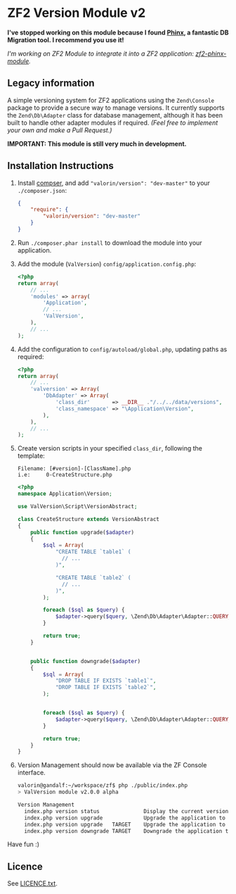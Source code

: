 ZF2 Version Module v2
=====================

**I've stopped working on this module because I found [Phinx](https://github.com/robmorgan/phinx), a fantastic DB Migration tool. I recommend you use it!**

*I'm working on ZF2 Module to integrate it into a ZF2 application: [zf2-phinx-module](https://github.com/valorin/zf2-phinx-module/).*

Legacy information
------------------


A simple versioning system for ZF2 applications using the `Zend\Console` package to
provide a secure way to manage versions.
It currently supports the `Zend\Db\Adapter` class for database management, although
it has been built to handle other adapter modules if required.
*(Feel free to implement your own and make a Pull Request.)*

**IMPORTANT: This module is still very much in development.**

## Installation Instructions

1. Install [compser](http://getcomposer.org/doc/00-intro.md), and add `"valorin/version": "dev-master"` to your `./composer.json`:

    ```json
    {
        "require": {
            "valorin/version": "dev-master"
        }
    }
    ```

2. Run `./composer.phar install` to download the module into your application.

3. Add the module (`ValVersion`) `config/application.config.php`:

    ```php
    <?php
    return array(
        // ...
        'modules' => array(
            'Application',
            // ...
            'ValVersion',
        ),
        // ...
    );
    ```

4. Add the configuration to `config/autoload/global.php`, updating paths as required:

    ```php
    <?php
    return array(
        // ...
        'valversion' => Array(
            'DbAdapter' => Array(
                'class_dir'       => __DIR__ ."/../../data/versions",
                'class_namespace' => "\Application\Version",
            ),
        ),
        // ...
    );
    ```

5. Create version scripts in your specified `class_dir`, following the template:

    ```
    Filename: [#version]-[ClassName].php
    i.e:     0-CreateStructure.php
    ```

    ```php
    <?php
    namespace Application\Version;

    use ValVersion\Script\VersionAbstract;

    class CreateStructure extends VersionAbstract
    {
        public function upgrade($adapter)
        {
            $sql = Array(
                "CREATE TABLE `table1` (
                  // ...
                )",

                "CREATE TABLE `table2` (
                  // ...
                )",
            );

            foreach ($sql as $query) {
                $adapter->query($query, \Zend\Db\Adapter\Adapter::QUERY_MODE_EXECUTE);
            }

            return true;
        }


        public function downgrade($adapter)
        {
            $sql = Array(
                "DROP TABLE IF EXISTS `table1`",
                "DROP TABLE IF EXISTS `table2`",
            );


            foreach ($sql as $query) {
                $adapter->query($query, \Zend\Db\Adapter\Adapter::QUERY_MODE_EXECUTE);
            }

            return true;
        }
    }
   ```

6. Version Management should now be available via the ZF Console interface.

    ```bash
    valorin@gandalf:~/workspace/zf$ php ./public/index.php
    > ValVersion module v2.0.0 alpha

    Version Management
      index.php version status              Display the current version status of application.
      index.php version upgrade             Upgrade the application to the latest version.
      index.php version upgrade   TARGET    Upgrade the application to the specified version.
      index.php version downgrade TARGET    Downgrade the application to the specified version.
    ```

Have fun :)


## Licence

See [LICENCE.txt](https://github.com/valorin/valversion/blob/master/LICENCE.txt).
